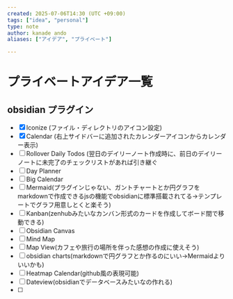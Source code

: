 ```yaml
---
created: 2025-07-06T14:30 (UTC +09:00)
tags: ["idea", "personal"]
type: note
author: kanade ando
aliases: ["アイデア", "プライベート"]

---
```


# プライベートアイデア一覧
## obsidian プラグイン
- [x] Iconize (ファイル・ディレクトリのアイコン設定)
- [x] Calendar (右上サイドバーに追加されたカレンダーアイコンからカレンダー表示)
- [ ] Rollover Daily Todos (翌日のデイリーノート作成時に、前日のデイリーノートに未完了のチェックリストがあれば引き継ぐ
- [ ] Day Planner
- [ ] Big Calendar
- [ ] Mermaid(プラグインじゃない、ガントチャートとか円グラフをmarkdownで作成できるjsの機能でobsidianに標準搭載されてる→テンプレートでグラフ用意しとくと楽そう)
- [ ] Kanban(zenhubみたいなカンバン形式のカードを作成してボード間で移動できる)
- [ ] Obsidian Canvas
- [ ] Mind Map
- [ ] Map View(カフェや旅行の場所を伴った感想の作成に使えそう)
- [ ] obsidian charts(markdownで円グラフとか作るのにいい→Mermaidよりいいかも)
- [ ] Heatmap Calendar(github風の表現可能)
- [ ] Dateview(obsidianでデータベースみたいなの作れる)
- [ ] 
